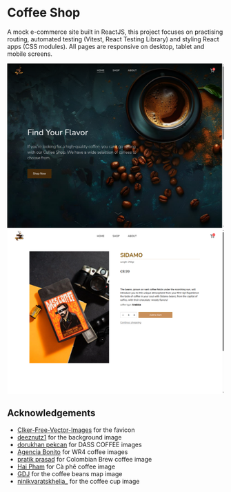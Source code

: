 # Coffee Shop

A mock e-commerce site built in ReactJS, this project focuses on practising routing, automated testing (Vitest, React Testing Library) and styling React apps (CSS modules). All pages are responsive on desktop, tablet and mobile screens. 

![Home page](./public/screenshots/home-page-screenshot.png)
![Product page](./public/screenshots/product-page-screenshot.png)

## Acknowledgements

- [Clker-Free-Vector-Images](https://pixabay.com/users/clker-free-vector-images-3736/) for the favicon
- [deeznutz1](https://pixabay.com/users/deeznutz1-3086161/) for the background image
- [dorukhan pekcan](https://www.pexels.com/@dorukhan-pekcan-102942430/) for DASS COFFEE images
- [Agencia Bonito](https://www.pexels.com/@agencia-bonito-1849970458/) for WR4 coffee images
- [pratik prasad](https://www.pexels.com/@pratik-prasad-3736245/) for Colombian Brew coffee image
- [Hai Pham](https://www.pexels.com/@haipham07/) for Cà phê coffee image
- [GDJ](https://pixabay.com/users/gdj-1086657/) for the coffee beans map image
- [ninikvaratskhelia_](https://pixabay.com/de/users/ninikvaratskhelia_-15913392/) for the coffee cup image
